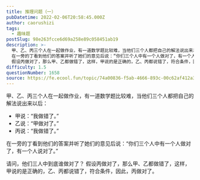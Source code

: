 ```yaml
---
title: 推理问题（一）
pubDatetime: 2022-02-06T20:58:45.000Z
author: caorushizi
tags:
  - 趣味题
postSlug: 98e263fcce6d69a258e89c058451ab19
description: >-
  甲、乙、丙三个人在一起做作业，有一道数学题比较难，当他们三个人都把自己的解法说出来以后： 甲说：“我做错了。” 乙说：“甲做对了。” 丙说：“我做错了。”
  在一旁的丁看到他们的答案并听了她们的意见后说：“你们三个人中有一个人做对了，有一个人说对了。” 请问，他们三人中到底谁做对了？
  假设丙做对了，那么甲、乙都做错了，这样，甲说的是正确的，乙、丙都说错了，符合条件，因此，丙做对了。
difficulty: 1.5
questionNumber: 1658
source: https://fe.ecool.fun/topic/74a00836-f5ab-4666-893c-00c62af412a3
---
```


甲、乙、丙三个人在一起做作业，有一道数学题比较难，当他们三个人都把自己的解法说出来以后：

- 甲说：“我做错了。”
- 乙说：“甲做对了。”
- 丙说：“我做错了。”

在一旁的丁看到他们的答案并听了她们的意见后说：“你们三个人中有一个人做对了，有一个人说对了。”

请问，他们三人中到底谁做对了？
假设丙做对了，那么甲、乙都做错了，这样，甲说的是正确的，乙、丙都说错了，符合条件，因此，丙做对了。
